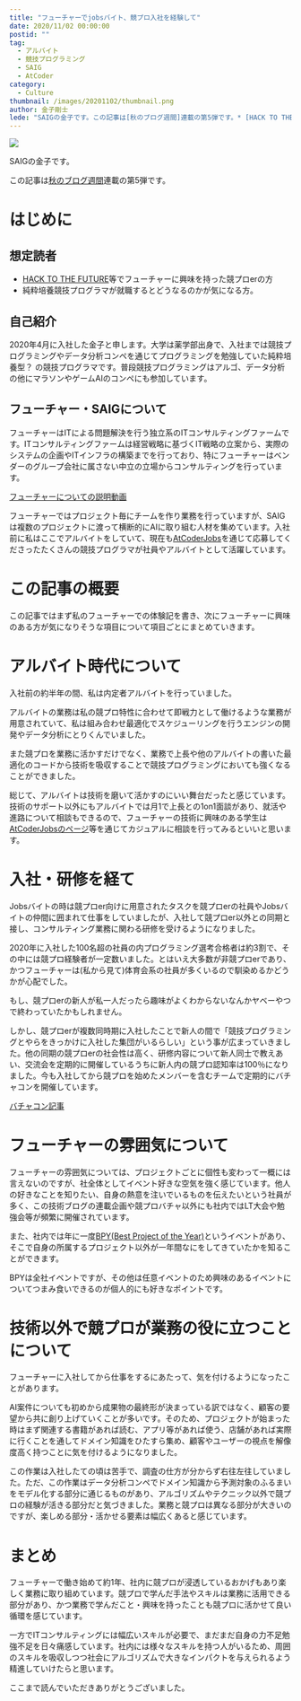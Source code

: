 ```yaml
---
title: "フューチャーでjobsバイト、競プロ入社を経験して"
date: 2020/11/02 00:00:00
postid: ""
tag:
  - アルバイト
  - 競技プログラミング
  - SAIG
  - AtCoder
category:
  - Culture
thumbnail: /images/20201102/thumbnail.png
author: 金子剛士
lede: "SAIGの金子です。この記事は[秋のブログ週間]連載の第5弾です。* [HACK TO THE FUTURE]等でフューチャーに興味を持った競プロerの方"
---
```


<img src="/images/20201102/thumbnail.png" class="img-small-size" loading="lazy">

SAIGの金子です。

この記事は[秋のブログ週間](/articles/20201026/)連載の第5弾です。

# はじめに

## 想定読者

* [HACK TO THE FUTURE](https://atcoder.jp/contests/future-contest-2021-qual)等でフューチャーに興味を持った競プロerの方
* 純粋培養競技プログラマが就職するとどうなるのかが気になる方。

## 自己紹介

2020年4月に入社した金子と申します。大学は薬学部出身で、入社までは競技プログラミングやデータ分析コンペを通じてプログラミングを勉強していた純粋培養型？ の競技プログラマです。普段競技プログラミングはアルゴ、データ分析の他にマラソンやゲームAIのコンペにも参加しています。

## フューチャー・SAIGについて

フューチャーはITによる問題解決を行う独立系のITコンサルティングファームです。ITコンサルティングファームは経営戦略に基づくIT戦略の立案から、実際のシステムの企画やITインフラの構築までを行っており、特にフューチャーはベンダーのグループ会社に属さない中立の立場からコンサルティングを行っています。

[フューチャーについての説明動画](https://youtu.be/13QKht4SJcM)

フューチャーではプロジェクト毎にチームを作り業務を行っていますが、SAIGは複数のプロジェクトに渡って横断的にAIに取り組む人材を集めています。入社前に私はここでアルバイトをしていて、現在も[AtCoderJobs](https://jobs.atcoder.jp/offers/11)を通じて応募してくださったたくさんの競技プログラマが社員やアルバイトとして活躍しています。

# この記事の概要

この記事ではまず私のフューチャーでの体験記を書き、次にフューチャーに興味のある方が気になりそうな項目について項目ごとにまとめていきます。

# アルバイト時代について

入社前の約半年の間、私は内定者アルバイトを行っていました。

アルバイトの業務は私の競プロ特性に合わせて即戦力として働けるような業務が用意されていて、私は組み合わせ最適化でスケジューリングを行うエンジンの開発やデータ分析にとりくんでいました。

また競プロを業務に活かすだけでなく、業務で上長や他のアルバイトの書いた最適化のコードから技術を吸収することで競技プログラミングにおいても強くなることができました。

総じて、アルバイトは技術を磨いて活かすのにいい舞台だったと感じています。技術のサポート以外にもアルバイトでは月1で上長との1on1面談があり、就活や進路について相談もできるので、フューチャーの技術に興味のある学生は[AtCoderJobsのページ](https://jobs.atcoder.jp/offers/11)等を通じてカジュアルに相談を行ってみるといいと思います。

# 入社・研修を経て

Jobsバイトの時は競プロer向けに用意されたタスクを競プロerの社員やJobsバイトの仲間に囲まれて仕事をしていましたが、入社して競プロer以外との同期と接し、コンサルティング業務に関わる研修を受けるようになりました。

2020年に入社した100名超の社員の内プログラミング選考合格者は約3割で、その中には競プロ経験者が一定数いました。とはいえ大多数が非競プロerであり、かつフューチャーは(私から見て)体育会系の社員が多くいるので馴染めるかどうかが心配でした。

もし、競プロerの新人が私一人だったら趣味がよくわからないなんかヤベーやつで終わっていたかもしれません。

しかし、競プロerが複数同時期に入社したことで新人の間で「競技プログラミングとやらをきっかけに入社した集団がいるらしい」という事が広まっていきました。他の同期の競プロerの社会性は高く、研修内容について新人同士で教えあい、交流会を定期的に開催しているうちに新人内の競プロ認知率は100％になりました。今も入社してから競プロを始めたメンバーを含むチームで定期的にバチャコンを開催しています。

[バチャコン記事](https://note.future.co.jp/n/nda51c959f75a)

# フューチャーの雰囲気について

フューチャーの雰囲気については、プロジェクトごとに個性も変わって一概には言えないのですが、社全体としてイベント好きな空気を強く感じています。他人の好きなことを知りたい、自身の熱意を注いでいるものを伝えたいという社員が多く、この技術ブログの連載企画や競プロバチャ以外にも社内ではLT大会や勉強会等が頻繁に開催されています。

また、社内では年に一度[BPY(Best Project of the Year)](https://note.future.co.jp/n/n7b0e5de1b2bc)というイベントがあり、そこで自身の所属するプロジェクト以外が一年間なにをしてきていたかを知ることができます。

BPYは全社イベントですが、その他は任意イベントのため興味のあるイベントについてつまみ食いできるのが個人的にも好きなポイントです。

# 技術以外で競プロが業務の役に立つことについて

フューチャーに入社してから仕事をするにあたって、気を付けるようになったことがあります。

AI案件についても初めから成果物の最終形が決まっている訳ではなく、顧客の要望から共に創り上げていくことが多いです。そのため、プロジェクトが始まった時はまず関連する書籍があれば読む、アプリ等があれば使う、店舗があれば実際に行くことを通してドメイン知識をひたすら集め、顧客やユーザーの視点を解像度高く持つことに気を付けるようになりました。

この作業は入社したての頃は苦手で、調査の仕方が分からず右往左往していました。ただ、この作業はデータ分析コンペでドメイン知識から予測対象のふるまいをモデル化する部分に通じるものがあり、アルゴリズムやテクニック以外で競プロの経験が活きる部分だと気づきました。業務と競プロは異なる部分が大きいのですが、楽しめる部分・活かせる要素は幅広くあると感じています。

# まとめ

フューチャーで働き始めて約1年、社内に競プロが浸透しているおかげもあり楽しく業務に取り組めています。競プロで学んだ手法やスキルは業務に活用できる部分があり、かつ業務で学んだこと・興味を持ったことも競プロに活かせて良い循環を感じています。

一方でITコンサルティングには幅広いスキルが必要で、まだまだ自身の力不足勉強不足を日々痛感しています。社内には様々なスキルを持つ人がいるため、周囲のスキルを吸収しつつ社会にアルゴリズムで大きなインパクトを与えられるよう精進していけたらと思います。

ここまで読んでいただきありがとうございました。

